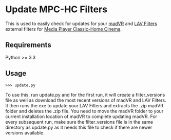 # Update MPC-HC Filters

This is used to easily check for updates for your [madVR](http://forum.doom9.org/showthread.php?t=146228) and [LAV Filters](http://forum.doom9.org/showthread.php?t=156191) external filters for [Media Player Classic-Home Cinema](https://nightly.mpc-hc.org/).

## Requirements

Python >= 3.3

## Usage
    >>> update.py


To use this, run update.py and for the first run, it will create a filter_versions file as well as download the most recent versions of madVR and LAV Filters. It then runs the exe to update your LAV Filters and extracts the .zip madVR folder and deletes the .zip file. You need to move the madVR folder to your current installation location of madVR to complete updating madVR. For every subsequent run, make sure the filter_versions file is in the same directory as update.py as it needs this file to check if there are newer versions available.
